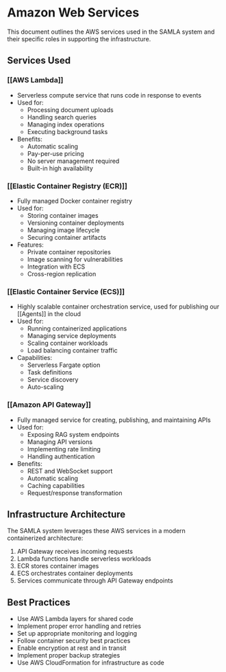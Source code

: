 # Amazon Web Services

This document outlines the AWS services used in the SAMLA system and their specific roles in supporting the infrastructure.

## Services Used

### [[AWS Lambda]]
- Serverless compute service that runs code in response to events
- Used for:
  - Processing document uploads
  - Handling search queries
  - Managing index operations
  - Executing background tasks
- Benefits:
  - Automatic scaling
  - Pay-per-use pricing
  - No server management required
  - Built-in high availability

### [[Elastic Container Registry (ECR)]]
- Fully managed Docker container registry
- Used for:
  - Storing container images
  - Versioning container deployments
  - Managing image lifecycle
  - Securing container artifacts
- Features:
  - Private container repositories
  - Image scanning for vulnerabilities
  - Integration with ECS
  - Cross-region replication

### [[Elastic Container Service (ECS)]]
- Highly scalable container orchestration service, used for publishing our [[Agents]] in the cloud
- Used for:
  - Running containerized applications
  - Managing service deployments
  - Scaling container workloads
  - Load balancing container traffic
- Capabilities:
  - Serverless Fargate option
  - Task definitions
  - Service discovery
  - Auto-scaling

### [[Amazon API Gateway]]
- Fully managed service for creating, publishing, and maintaining APIs
- Used for:
  - Exposing RAG system endpoints
  - Managing API versions
  - Implementing rate limiting
  - Handling authentication
- Benefits:
  - REST and WebSocket support
  - Automatic scaling
  - Caching capabilities
  - Request/response transformation

## Infrastructure Architecture

The SAMLA system leverages these AWS services in a modern containerized architecture:
1. API Gateway receives incoming requests
2. Lambda functions handle serverless workloads
3. ECR stores container images
4. ECS orchestrates container deployments
5. Services communicate through API Gateway endpoints

## Best Practices

- Use AWS Lambda layers for shared code
- Implement proper error handling and retries
- Set up appropriate monitoring and logging
- Follow container security best practices
- Enable encryption at rest and in transit
- Implement proper backup strategies
- Use AWS CloudFormation for infrastructure as code